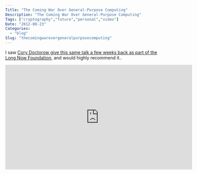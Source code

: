 ```yaml
---
Title: "The Coming War Over General-Purpose Computing"
Description: "The Coming War Over General-Purpose Computing"
Tags: ["cryptography","future","personal","video"]
Date: "2012-08-23"
Categories:
  - "blog"
Slug: "thecomingwarovergeneralpurposecomputing"
---
```

<p>I saw <a href="http://longnow.org/seminars/02012/jul/31/coming-century-war-against-your-computer/" title="Long Now Foundation" target="_blank">Cory Doctorow give this same talk a few weeks back as part of the Long Now Foundation</a>, and would highly recommend it..</p><p><iframe width="590" height="332" src="http://www.youtube.com/embed/gbYXBJOFgeI?fs=1&#038;feature=oembed" frameborder="0" allowfullscreen></iframe></p>
